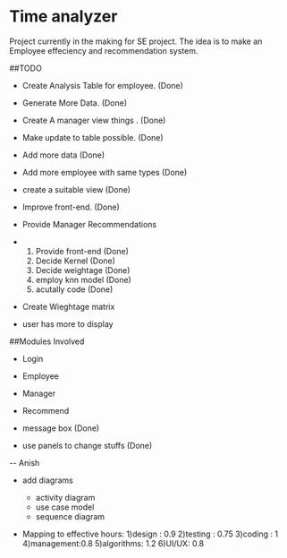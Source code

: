 # Time analyzer
Project currently in the making for SE project.
The idea is to make an Employee effeciency and recommendation system.

##TODO

* Create Analysis Table for employee.  (Done)
* Generate More Data.   (Done)
* Create A manager view things .  (Done)
* Make update to table possible.    (Done)
* Add more data           (Done)
* Add more employee with same types   (Done)
* create a suitable view     (Done)
* Improve front-end. (Done)
* Provide Manager Recommendations
*	1) Provide front-end (Done)
	2) Decide Kernel  (Done)
	3) Decide weightage (Done)
	4) employ knn model (Done)
	5) acutally code (Done)

* Create Wieghtage matrix
* user has more to display

##Modules Involved
* Login
* Employee
* Manager
* Recommend



* message box   (Done)
* use panels to change stuffs (Done)

-- Anish

* add diagrams
	* activity diagram
	* use case model
	* sequence diagram
	
* Mapping to effective hours:
	1)design : 0.9
	2)testing : 0.75
	3)coding : 1
	4)management:0.8
	5)algorithms: 1.2
	6)UI/UX: 0.8